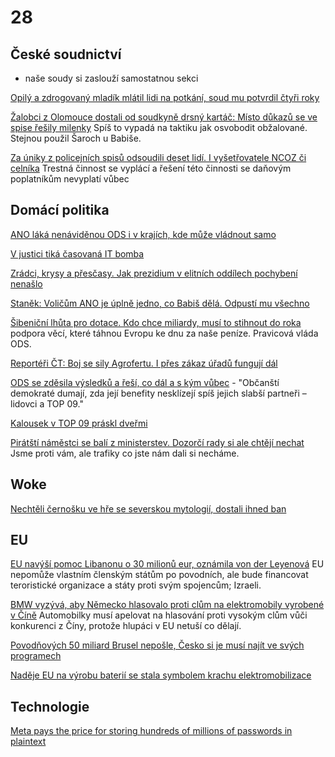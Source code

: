 # 28

## České soudnictví

- naše soudy si zaslouží samostatnou sekci

[Opilý a zdrogovaný mladík mlátil lidi na potkání, soud mu potvrdil čtyři roky](https://www.novinky.cz/clanek/krimi-opily-a-zdrogovany-mladik-mlatil-lidi-na-potkani-soud-mu-potvrdil-ctyri-roky-40491515)

[Žalobci z Olomouce dostali od soudkyně drsný kartáč: Místo důkazů se ve spise řešily milenky](https://www.novinky.cz/clanek/krimi-zalobci-z-olomouce-dostali-od-soudkyne-drsny-kartac-misto-dukazu-se-ve-spise-resily-milenky-40491225) Spíš to vypadá na taktiku jak osvobodit obžalované. Stejnou použil Šaroch u Babiše.

[Za úniky z policejních spisů odsoudili deset lidí. I vyšetřovatele NCOZ či celníka](https://www.idnes.cz/brno/zpravy/soud-brno-unik-z-policejnich-spisu-rozsudek.A241001_081646_brno-zpravy_mos1) Trestná činnost se vyplácí a řešení této činnosti se daňovým poplatníkům nevyplatí vůbec

## Domácí politika

[ANO láká nenáviděnou ODS i v krajích, kde může vládnout samo](https://www.novinky.cz/clanek/domaci-spd-a-stacilo-babisovu-hnuti-ano-moc-nevoni-laka-nenavidenou-ods-i-v-krajich-kde-muze-vladnout-samo-40491213)

[V justici tiká časovaná IT bomba](https://www.novinky.cz/clanek/domaci-v-justici-tika-casovana-it-bomba-40491447)

[Zrádci, krysy a přesčasy. Jak prezidium v elitních oddílech pochybení nenašlo](https://www.idnes.cz/zpravy/domaci/komorous-vondrasek-ochranna-sluzba-policie-prescasy.A241002_170120_domaci_vals)

[Staněk: Voličům ANO je úplně jedno, co Babiš dělá. Odpustí mu všechno](https://www.novinky.cz/clanek/podcasty-hlas-na-pousti-stanek-volicum-ano-je-uplne-jedno-co-babis-dela-odpusti-mu-vsechno-40491254)

[Šibeniční lhůta pro dotace. Kdo chce miliardy, musí to stihnout do roka](https://www.seznamzpravy.cz/clanek/ekonomika-firmy-sibenicni-lhuta-pro-dotace-kdo-chce-miliardy-musi-to-stihnout-do-roka-261761) podpora věcí, které táhnou Evropu ke dnu za naše peníze. Pravicová vláda ODS.

[Reportéři ČT: Boj se sily Agrofertu. I přes zákaz úřadů fungují dál](https://ct24.ceskatelevize.cz/clanek/domaci/reporteri-ct-boj-se-sily-agrofertu-i-pres-zakaz-uradu-funguji-dal-353539)

[ODS se zděsila výsledků a řeší, co dál a s kým vůbec](https://www.novinky.cz/clanek/domaci-ods-se-zdesila-vysledku-a-resi-co-dal-a-s-kym-vubec-40490427) - "Občanští demokraté dumají, zda její benefity nesklízejí spíš jejich slabší partneři – lidovci a TOP 09."

[Kalousek v TOP 09 práskl dveřmi](https://www.novinky.cz/clanek/domaci-kalousek-vystoupil-z-top-09-40491173)

[Pirátští náměstci se balí z ministerstev. Dozorčí rady si ale chtějí nechat](https://www.idnes.cz/zpravy/domaci/pirati-stranicti-namestci-ivan-bartos-koalicni-smlouva.A241001_191411_domaci_ceve) Jsme proti vám, ale trafiky co jste nám dali si necháme.

## Woke

[Nechtěli černošku ve hře se severskou mytologií, dostali ihned ban](https://www.idnes.cz/hry/magazin/nexus-mods-modifikace-god-of-war-angrboda-geralt.A240930_142357_bw-magazin_oma)

## EU

[EU navýší pomoc Libanonu o 30 milionů eur, oznámila von der Leyenová](https://www.novinky.cz/clanek/zahranicni-blizky-a-stredni-vychod-eu-navysi-pomoc-libanonu-o-30-milionu-eur-oznamila-von-der-leyenova-40491640) EU nepomůže vlastním členským státům po povodních, ale bude financovat teroristické organizace a státy proti svým spojencům; Izraeli.

[BMW vyzývá, aby Německo hlasovalo proti clům na elektromobily vyrobené v Číně](https://www.novinky.cz/clanek/ekonomika-bmw-vyzyva-aby-nemecko-hlasovalo-proti-clum-na-elektromobily-vyrobene-v-cine-40491415) Automobilky musí apelovat na hlasování proti vysokým clům vůči konkurenci z Číny, protože hlupáci v EU netuší co dělají.

[Povodňových 50 miliard Brusel nepošle, Česko si je musí najít ve svých programech](https://www.novinky.cz/clanek/ekonomika-povodnovych-50-miliard-brusel-neposle-cesko-si-je-musi-najit-ve-svych-programech-40490777)

[Naděje EU na výrobu baterií se stala symbolem krachu elektromobilizace](https://www.idnes.cz/auto/zpravodajstvi/northvolt-baterie-akumulator-elektromobil-krize-propousteni.A240926_150917_automoto_fdv)

## Technologie

[Meta pays the price for storing hundreds of millions of passwords in plaintext](https://arstechnica.com/security/2024/09/meta-slapped-with-101-million-fine-for-storing-passwords-in-plaintext/)
